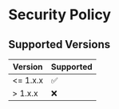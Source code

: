 # Security Policy

## Supported Versions

| Version | Supported           |
| ------- | ------------------- |
| <= 1.x.x | :white_check_mark: |
| > 1.x.x | :x:                 |
